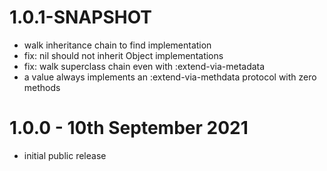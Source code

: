 # 1.0.1-SNAPSHOT
- walk inheritance chain to find implementation
- fix: nil should not inherit Object implementations
- fix: walk superclass chain even with :extend-via-metadata
- a value always implements an :extend-via-methdata protocol with zero methods

# 1.0.0 - 10th September 2021
- initial public release
